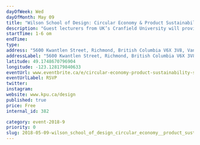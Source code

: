 ```yaml
---
dayOfWeek: Wed
dayOfMonth: May 09
title: "Wilson School of Design: Circular Economy & Product Sustainability - Student Edition"
description: "Guest lecturers from UK’s Cranfield University will provide participants with an interactive workshop leaving attendees with an understanding of what a circular economy is and how they can implement circular innovation to add new value to their studies. <br> <br> Participants will use state of the art tools and approaches to assess their current capability levels for the integration of circular economy principles into their learning."
startTime: 1-6 om
endTime: 
type: 
address: "5600 Kwantlen Street, Richmond, British Columbia V6X 3V8, Vancouver, BC, Canada"
addressLabel: "5600 Kwantlen Street, Richmond, British Columbia V6X 3V8"
latitude: 49.1748670796904
longitude: -123.128179840633
eventUrl: www.eventbrite.ca/e/circular-economy-product-sustainability-student-edition-tickets-45121259903
eventUrlLabel: RSVP
twitter: 
instagram: 
website: www.kpu.ca/design
published: true
price: Free
internal_id: 382

category: event-2018-9
priority: 0
slug: 2018-05-09-wilson_school_of_design_circular_economy__product_sustainability__student_edition
---
```

